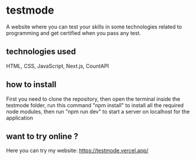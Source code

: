 # testmode
A website where you can test your skills in some technologies related to programming and get certified when you pass any test.

## technologies used
HTML, CSS, JavaScript, Next.js, CountAPI

## how to install
First you need to clone the repository, then open the terminal inside the testmode folder, run this command "npm install" to install all the required node modules, then run "npm run dev" to start a server on localhost for the application

## want to try online ?
Here you can try my website: https://testmode.vercel.app/
